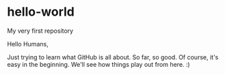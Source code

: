 # hello-world
My very first repository

Hello Humans,

Just trying to learn what GitHub is all about. 
So far, so good. 
Of course, it's easy in the beginning. 
We'll see how things play out from here. 
:)
